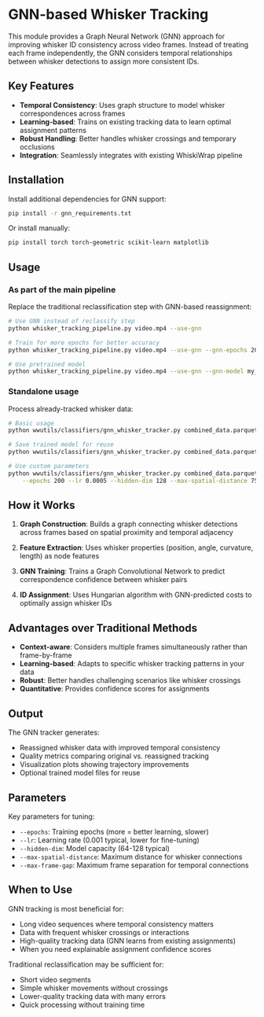 # GNN-based Whisker Tracking

This module provides a Graph Neural Network (GNN) approach for improving whisker ID consistency across video frames. Instead of treating each frame independently, the GNN considers temporal relationships between whisker detections to assign more consistent IDs.

## Key Features

- **Temporal Consistency**: Uses graph structure to model whisker correspondences across frames
- **Learning-based**: Trains on existing tracking data to learn optimal assignment patterns  
- **Robust Handling**: Better handles whisker crossings and temporary occlusions
- **Integration**: Seamlessly integrates with existing WhiskiWrap pipeline

## Installation

Install additional dependencies for GNN support:

```bash
pip install -r gnn_requirements.txt
```

Or install manually:
```bash
pip install torch torch-geometric scikit-learn matplotlib
```

## Usage

### As part of the main pipeline

Replace the traditional reclassification step with GNN-based reassignment:

```bash
# Use GNN instead of reclassify step
python whisker_tracking_pipeline.py video.mp4 --use-gnn

# Train for more epochs for better accuracy
python whisker_tracking_pipeline.py video.mp4 --use-gnn --gnn-epochs 200

# Use pretrained model
python whisker_tracking_pipeline.py video.mp4 --use-gnn --gnn-model my_gnn_model.pt
```

### Standalone usage

Process already-tracked whisker data:

```bash
# Basic usage
python wwutils/classifiers/gnn_whisker_tracker.py combined_data.parquet

# Save trained model for reuse
python wwutils/classifiers/gnn_whisker_tracker.py combined_data.parquet --save-model my_gnn.pt

# Use custom parameters
python wwutils/classifiers/gnn_whisker_tracker.py combined_data.parquet \
    --epochs 200 --lr 0.0005 --hidden-dim 128 --max-spatial-distance 75
```

## How it Works

1. **Graph Construction**: Builds a graph connecting whisker detections across frames based on spatial proximity and temporal adjacency

2. **Feature Extraction**: Uses whisker properties (position, angle, curvature, length) as node features

3. **GNN Training**: Trains a Graph Convolutional Network to predict correspondence confidence between whisker pairs

4. **ID Assignment**: Uses Hungarian algorithm with GNN-predicted costs to optimally assign whisker IDs

## Advantages over Traditional Methods

- **Context-aware**: Considers multiple frames simultaneously rather than frame-by-frame
- **Learning-based**: Adapts to specific whisker tracking patterns in your data
- **Robust**: Better handles challenging scenarios like whisker crossings
- **Quantitative**: Provides confidence scores for assignments

## Output

The GNN tracker generates:
- Reassigned whisker data with improved temporal consistency
- Quality metrics comparing original vs. reassigned tracking
- Visualization plots showing trajectory improvements
- Optional trained model files for reuse

## Parameters

Key parameters for tuning:

- `--epochs`: Training epochs (more = better learning, slower)
- `--lr`: Learning rate (0.001 typical, lower for fine-tuning)
- `--hidden-dim`: Model capacity (64-128 typical)
- `--max-spatial-distance`: Maximum distance for whisker connections
- `--max-frame-gap`: Maximum frame separation for temporal connections

## When to Use

GNN tracking is most beneficial for:
- Long video sequences where temporal consistency matters
- Data with frequent whisker crossings or interactions
- High-quality tracking data (GNN learns from existing assignments)
- When you need explainable assignment confidence scores

Traditional reclassification may be sufficient for:
- Short video segments
- Simple whisker movements without crossings
- Lower-quality tracking data with many errors
- Quick processing without training time
